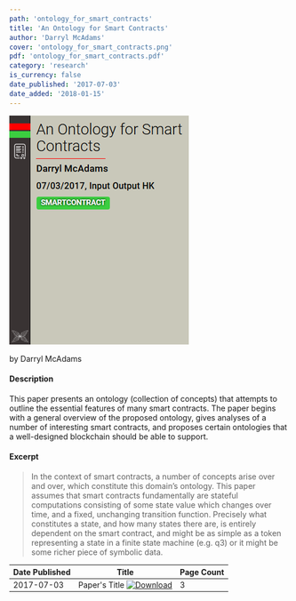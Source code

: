 ```yaml
---
path: 'ontology_for_smart_contracts'
title: 'An Ontology for Smart Contracts'
author: 'Darryl McAdams'
cover: 'ontology_for_smart_contracts.png'
pdf: 'ontology_for_smart_contracts.pdf'
category: 'research'
is_currency: false
date_published: '2017-07-03'
date_added: '2018-01-15'
---
```


[![Cover of an Ontology for Smart Contracts](/covers/ontology_for_smart_contracts.png)](/pdf/ontology_for_smart_contracts.pdf)

by Darryl McAdams

#### Description
This paper presents an ontology (collection of concepts) that attempts to outline the essential features of many smart contracts. The paper begins with a general overview of the proposed ontology, gives analyses of a number of interesting smart contracts, and proposes certain ontologies that a well-designed blockchain should be able to support.

#### Excerpt
> In the context of smart contracts, a number of concepts arise over and over, which constitute this domain’s ontology. This paper assumes that smart contracts fundamentally are stateful computations consisting of some state value which changes over time, and a fixed, unchanging transition function. Precisely what constitutes a state, and how many states there are, is entirely dependent on the smart contract, and might be as simple as a token representing a state in a finite state machine (e.g. q3) or it might be some richer piece of symbolic data.

Date Published | Title                                                                          | Page Count
---------------|--------------------------------------------------------------------------------|------------
2017-07-03     | Paper's Title [![Download](/assets/download_cloud.svg)](/pdf/ontology_for_smart_contracts.pdf) | 3
